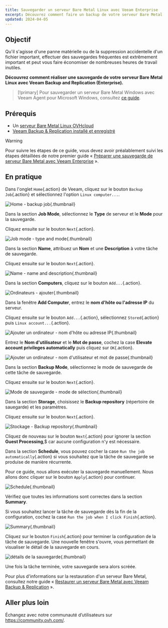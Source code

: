 ```yaml
---
title: Sauvegarder un serveur Bare Metal Linux avec Veeam Enterprise
excerpt: Découvrez comment faire un backup de votre serveur Bare Metal Linux avec Veeam Backup and Replication (Enterprise)
updated: 2024-04-05
---
```


## Objectif

Qu'il s'agisse d'une panne matérielle ou de la suppression accidentelle d'un fichier important, effectuer des sauvegardes fréquentes est extrêmement important et peut vous faire économiser de nombreuses heures de travail inutiles.

**Découvrez comment réaliser une sauvegarde de votre serveur Bare Metal Linux avec Veeam Backup and Replication (Enterprise).**

> [!primary]
> Pour sauvegarder un serveur Bare Metal Windows avec Veeam Agent pour Microsoft Windows, consultez [ce guide](/pages/bare_metal_cloud/dedicated_servers/veeam-enterprise-server-backup-windows-agent).

## Prérequis

- Un [serveur Bare Metal Linux OVHcloud](https://www.ovhcloud.com/fr-ca/bare-metal/)
- [Veeam Backup & Replication installé et enregistré](/pages/storage_and_backup/backup_and_aster_recovery_solutions/veeam/veeam_veeam_backup_replication)

> [!warning]
> Pour suivre les étapes de ce guide, vous devez avoir préalablement suivi les étapes détaillées de notre premier guide « [Préparer une sauvegarde de serveur Bare Metal avec Veeam Enterprise](/pages/bare_metal_cloud/dedicated_servers/veeam-enterprise-server-backup-preparation) ».

## En pratique

Dans l'onglet `Home`{.action} de Veeam, cliquez sur le bouton `Backup Job`{.action} et sélectionnez l'option `Linux computer...`.

![Home - backup job](images/backup01.png){.thumbnail}

Dans la section **Job Mode**, sélectionnez le **Type** de serveur et le **Mode** pour la sauvegarde.

Cliquez ensuite sur le bouton `Next`{.action}.

![Job mode - type and mode](images/backup02.png){.thumbnail}

Dans la section **Name**, attribuez un **Nom** et une **Description** à votre tâche de sauvegarde.

Cliquez ensuite sur le bouton `Next`{.action}.

![Name - name and description](images/backup03.png){.thumbnail}

Dans la section **Computers**, cliquez sur le bouton `Add...`{.action}.

![Ordinateurs - ajouter](images/backup04.png){.thumbnail}

Dans la fenêtre **Add Computer**, entrez le **nom d'hôte ou l'adresse IP** du serveur.

Cliquez ensuite sur le bouton `Add...`{.action}, sélectionnez `Stored`{.action} puis `Linux account...`{.action}.

![Ajouter un ordinateur - nom d'hôte ou adresse IP](images/backup05.png){.thumbnail}

Entrez le **Nom d'utilisateur** et le **Mot de passe**, cochez la case **Elevate account privileges automatically** puis cliquez sur `OK`{.action}.

![Ajouter un ordinateur - nom d'utilisateur et mot de passe](images/backup06.png){.thumbnail}

Dans la section **Backup Mode**, sélectionnez le mode de sauvegarde de cette tâche de sauvegarde.

Cliquez ensuite sur le bouton `Next`{.action}.

![Mode de sauvegarde - mode de sélection](images/backup07.png){.thumbnail}

Dans la section **Storage**, choisissez le **Backup repository** (répertoire de sauegarde) et les paramètres.

Cliquez ensuite sur le bouton `Next`{.action}.

![Stockage - Backup repository](images/backup08.png){.thumbnail}

Cliquez de nouveau sur le bouton `Next`{.action} pour ignorer la section **Guest Processing**,$ car aucune configuration n'y est nécessaire.

Dans la section **Schedule**, vous pouvez cocher la case `Run the job automatically`{.action} si vous souhaitez que la tâche de sauvegarde se produise de manière récurrente.

Pour ce guide, nous allons exécuter la sauvegarde manuellement. Nous allons donc cliquer sur le bouton `Apply`{.action} pour continuer.

![Schedule](images/backup09.png){.thumbnail}

Vérifiez que toutes les informations sont correctes dans la section **Summary**.

Si vous souhaitez lancer la tâche de sauvegarde dès la fin de la configuration, cochez la case `Run the job when I click Finish`{.action}.

![Summary](images/backup10.png){.thumbnail}

Cliquez sur le bouton `Finish`{.action} pour terminer la configuration de la tâche de sauvegarde. Une nouvelle fenêtre s'ouvre, vous permettant de visualiser le détail de la sauvegarde en cours.

![détails de la sauvegarde](images/backup11.png){.thumbnail}

Une fois la tâche terminée, votre sauvegarde sera alors scréée.

Pour plus d'informations sur la restauration d'un serveur Bare Metal, consultez notre guide « [Restaurer un serveur Bare Metal avec Veeam Backup & Replication](/pages/bare_metal_cloud/dedicated_servers/veeam-enterprise-server-restore) ».

## Aller plus loin

Échangez avec notre communauté d’utilisateurs sur <https://community.ovh.com/>.
